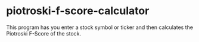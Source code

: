 # piotroski-f-score-calculator
This program has you enter a stock symbol or ticker and then calculates the Piotroski F-Score of the stock.
